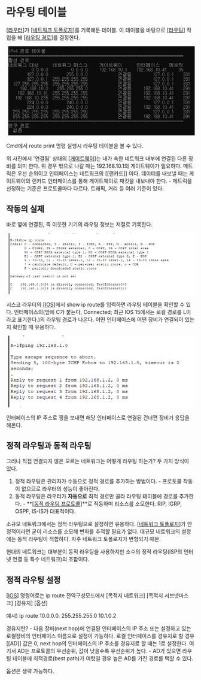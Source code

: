 # 라우팅 테이블

[[라우터]]가 [[네트워크 토폴로지]]를 기록해둔 테이블. 이 테이블을 바탕으로 [[라우팅]] 작업을 해 [[라우팅 경로]]를 결정한다.

![라우팅 테이블](../attachments/2022-09-14-17-41-24.png)

Cmd에서 route print 명령 실행시 라우팅 테이블을 볼 수 있다.

위 사진에서 '연결됨' 상태의 [[게이트웨이]]는 내가 속한 네트워크 내부에 연결된 다른 장비를 의미 한다. 위 경우 밖으로 나갈 때는 192.168.10.1의 게이트웨이가 필요하다. 
메트릭은 우선 순위이고 인터페이스는 네트워크의 [[랜카드]] 이다. 데이터를 내보낼 때는 게이트웨이의 랜카드 인터페이스를 통해 게이트웨이로 패킷을 내보내야 한다. - 메트릭을 선정하는 기준은 프로토콜마다 다르다. 트래픽, 거리 등 여러 기준이 있다.





## 작동의 실제 

바로 옆에 연결된, 즉 이웃한 기기의 라우팅 정보는 저절로 기록한다. 

![](../attachments/2022-09-21-11-54-35.png)

시스코 라우터의 [[IOS]]에서 show ip route를 입력하면 라우팅 테이블을 확인할 수 있다. 인터페이스의(앞에 C가 붙는다, Connected; 최근 IOS 15에서는 로컬 경로를 L이라고 표기한다.)의 라우팅 경로가 나온다. 어떤 인터페이스에 어떤 장비가 연결되어 있는지 확인할 때 유용하다. 

![](../attachments/2022-09-21-12-00-44.png)

인터페이스의 IP 주소로 핑을 보내면 해당 인터페이스로 연결된 건너편 장비가 응답을 해온다. 



## 정적 라우팅과 동적 라우팅

그러나 직접 연결되지 않은 모르는 네트워크는 어떻게 라우팅 하는가? 두 가지 방식이 있다. 
1. 정적 라우팅은 관리자가 수동으로 정적 경로를 추가하는 방법이다. - 프로토콜 작동이 없으므로 라우터의 성능이 좋아진다. 
2. 동적 라우팅은 라우터가 **자동으로** 최적 경로만 골라 라우팅 테이블에 경로를 추가한다. - **[[동적 라우팅 프로토콜]]**로 작동하며 리소스를 소모한다. RIP, IGRP, OSPF, IS-IS가 대표적이다. 

소규모 네트워크에서는 정적 라우팅으로 설정하면 유용하다. [[네트워크 토폴로지]]가 안정적이라면 굳이 리소스를 소모해 변화를 추적할 필요가 없다. 
대규모 네트워크의 설정에는 동적 라우팅이 적합하다. 자주 네트워크 토폴로지가 변형되기 때문.

현대의 네트워크는 대부분이 동적 라우팅을 사용하지만 소수의 정적 라우팅(ISP의 인터넷 연결 등 특수 네트워크)의 조합이다. 



## 정적 라우팅 설정

[[IOS]] 명령어로는 ip route 전역구성모드에서 [목적지 네트워크] [목적지 서브넷마스크] [경유지] [옵션] 

예시) ip route 10.0.0.0. 255.255.255.0 10.1.0.2 

경유지란? - 다음 장비(next hop)에 연결된 인터페이스의 IP 주소 또는 설정하고 있는 로컬장비의 인터페이스 이름으로 설정이 가능하다. 
    로컬 인터페이스를 경유지로 할 경우 [[AD]] 값은 0, next hop의 인터페이스의 IP 주소를 경유지로 할 때는 1로 설정한다. 
    여기서 AD는 프로토콜의 우선순위, 값이 낮을수록 우선순위가 높다. - AD가 있으면 라우팅 테이블에 최적경로(best path)가 여럿일 경우 높은 AD를 가진 경로를 택할 수 있다. 

옵션은 생략 가능하다.




[//begin]: # "Autogenerated link references for markdown compatibility"
[라우터]: 라우터.md "라우터"
[네트워크 토폴로지]: <네트워크 토폴로지.md> "네트워크 토폴로지"
[라우팅]: 라우팅.md "라우팅"
[라우팅 경로]: <라우팅 경로.md> "라우팅 경로"
[게이트웨이]: 게이트웨이.md "게이트웨이"
[IOS]: IOS.md "IOS"
[동적 라우팅 프로토콜]: <동적 라우팅 프로토콜.md> "동적 라우팅 프로토콜"
[//end]: # "Autogenerated link references"
[//begin]: # "Autogenerated link references for markdown compatibility"
[라우터]: 라우터.md "라우터"
[네트워크 토폴로지]: <네트워크 토폴로지.md> "네트워크 토폴로지"
[라우팅]: 라우팅.md "라우팅"
[라우팅 경로]: <라우팅 경로.md> "라우팅 경로"
[게이트웨이]: 게이트웨이.md "게이트웨이"
[IOS]: IOS.md "IOS"
[동적 라우팅 프로토콜]: <동적 라우팅 프로토콜.md> "동적 라우팅 프로토콜"
[네트워크 토폴로지]: <네트워크 토폴로지.md> "네트워크 토폴로지"
[IOS]: IOS.md "IOS"
[//end]: # "Autogenerated link references"